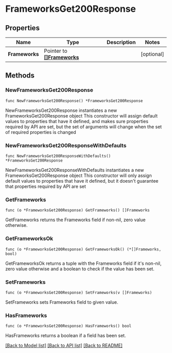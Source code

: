 # FrameworksGet200Response

## Properties

Name | Type | Description | Notes
------------ | ------------- | ------------- | -------------
**Frameworks** | Pointer to [**[]Frameworks**](Frameworks.md) |  | [optional] 

## Methods

### NewFrameworksGet200Response

`func NewFrameworksGet200Response() *FrameworksGet200Response`

NewFrameworksGet200Response instantiates a new FrameworksGet200Response object
This constructor will assign default values to properties that have it defined,
and makes sure properties required by API are set, but the set of arguments
will change when the set of required properties is changed

### NewFrameworksGet200ResponseWithDefaults

`func NewFrameworksGet200ResponseWithDefaults() *FrameworksGet200Response`

NewFrameworksGet200ResponseWithDefaults instantiates a new FrameworksGet200Response object
This constructor will only assign default values to properties that have it defined,
but it doesn't guarantee that properties required by API are set

### GetFrameworks

`func (o *FrameworksGet200Response) GetFrameworks() []Frameworks`

GetFrameworks returns the Frameworks field if non-nil, zero value otherwise.

### GetFrameworksOk

`func (o *FrameworksGet200Response) GetFrameworksOk() (*[]Frameworks, bool)`

GetFrameworksOk returns a tuple with the Frameworks field if it's non-nil, zero value otherwise
and a boolean to check if the value has been set.

### SetFrameworks

`func (o *FrameworksGet200Response) SetFrameworks(v []Frameworks)`

SetFrameworks sets Frameworks field to given value.

### HasFrameworks

`func (o *FrameworksGet200Response) HasFrameworks() bool`

HasFrameworks returns a boolean if a field has been set.


[[Back to Model list]](../README.md#documentation-for-models) [[Back to API list]](../README.md#documentation-for-api-endpoints) [[Back to README]](../README.md)



